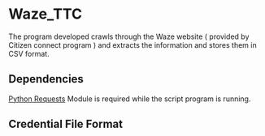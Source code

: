 # Waze_TTC
The program developed crawls through the Waze website ( provided by Citizen connect program ) and extracts the information and stores them in CSV format. 

## Dependencies
[Python Requests](http://www.python-requests.org/en/latest/) Module is required while the script program is running.

## Credential File Format
